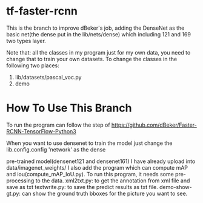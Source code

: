 # tf-faster-rcnn
This is the branch to improve dBeker's job, adding the DenseNet as the basic net(the dense put in the lib/nets/dense) which including 121 and 169 two types layer.

Note that: all the classes in my program just for my own data, you need to change that to train your own datasets.
To change the classes in the following two places:
1. lib/datasets/pascal_voc.py
2. demo
# How To Use This Branch
To run the program can follow the step of https://github.com/dBeker/Faster-RCNN-TensorFlow-Python3

When you want to use densenet to train the model just change the lib.config.config 'network' as the dense
 
pre-trained model(densenet121 and densenet161) I have already upload into data/imagenet_weights/
I also add the program which can compute mAP and iou(compute_mAP_IoU.py). To run this program, it needs some pre-processing to the data.
xml2txt.py: to get the annotation from xml file and save as txt
textwrite.py: to save the predict results as txt file.
demo-show-gt.py: can show the ground truth bboxes for the picture you want to see.
